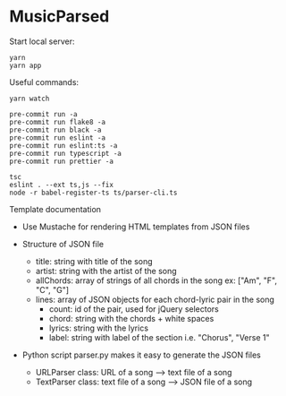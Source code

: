 # MusicParsed

Start local server:

    yarn
    yarn app

Useful commands:

    yarn watch

    pre-commit run -a
    pre-commit run flake8 -a
    pre-commit run black -a
    pre-commit run eslint -a
    pre-commit run eslint:ts -a
    pre-commit run typescript -a
    pre-commit run prettier -a

    tsc
    eslint . --ext ts,js --fix
    node -r babel-register-ts ts/parser-cli.ts

Template documentation

- Use Mustache for rendering HTML templates from JSON files

- Structure of JSON file

  - title: string with title of the song
  - artist: string with the artist of the song
  - allChords: array of strings of all chords in the song ex: ["Am", "F", "C", "G"]
  - lines: array of JSON objects for each chord-lyric pair in the song
    - count: id of the pair, used for jQuery selectors
    - chord: string with the chords + white spaces
    - lyrics: string with the lyrics
    - label: string with label of the section i.e. "Chorus", "Verse 1"

- Python script parser.py makes it easy to generate the JSON files
  - URLParser class: URL of a song --> text file of a song
  - TextParser class: text file of a song --> JSON file of a song
